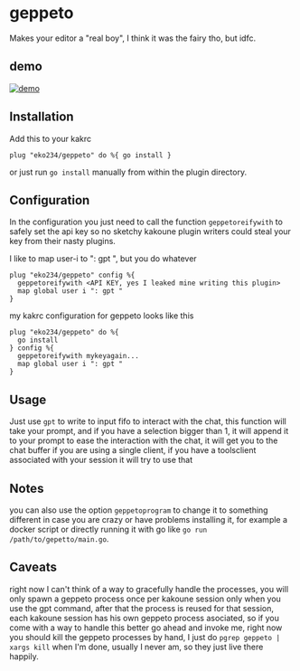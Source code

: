 # geppeto
Makes your editor a "real boy", I think it was the fairy tho, but idfc.

## demo
[![demo](https://asciinema.org/a/ZlmzWXqY77agtaEfW03sGYoEZ.svg)](https://asciinema.org/a/ZlmzWXqY77agtaEfW03sGYoEZ?autoplay=1)

## Installation
Add this to your kakrc
``` kak
plug "eko234/geppeto" do %{ go install }
```
or just run `go install` manually from within the plugin directory.

## Configuration
In the configuration you just need to call the function `geppetoreifywith`
to safely set the api key so no sketchy kakoune plugin writers could steal your
key from their nasty plugins.

I like to map user-i to ": gpt ", but you do whatever
``` kak
plug "eko234/geppeto" config %{
  geppetoreifywith <API KEY, yes I leaked mine writing this plugin>
  map global user i ": gpt "
}
```
my kakrc configuration for geppeto looks like this

``` kak
plug "eko234/geppeto" do %{
  go install
} config %{
  geppetoreifywith mykeyagain...
  map global user i ": gpt "
}
```

## Usage
Just use `gpt` to write to input fifo to interact with the chat, this function will take your prompt, and if you have a selection bigger than 1, it will append it to your prompt to ease the interaction with the chat, it will get you to the chat buffer if you are using a single client, if you have a toolsclient associated with your session it will try to use
that

## Notes
you can also use the option `geppetoprogram` to change it to something different in case you are crazy or have problems installing it, for example a docker script or
directly running it with go like `go run /path/to/gepetto/main.go`.

## Caveats
right now I can't think of a way to gracefully handle the processes, you will only spawn a geppeto process once per kakoune session only when you use the gpt command, after that
the process is reused for that session, each kakoune session has his own geppeto process asociated, so if you come with a way to handle this better go ahead and invoke me, right
now you should kill the geppeto processes by hand, I just do `pgrep geppeto | xargs kill` when I'm done, usually I never am, so they just live there happily.
